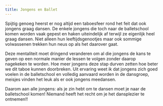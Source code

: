 ```yaml
---
title: Jongens en Ballet
---
```

Spijtig genoeg heerst er nog altijd een taboesfeer rond het feit dat ook jongens graag dansen. De enkele jongens die toch naar de balletschool komen worden vaak gepest en haken uiteindelijk af terwijl ze eigenlijk heel graag dansen. Niet alleen hun leeftijdsgenootjes maar ook sommige volwassenen trekken hun neus op als het daarover gaat.

Deze mentaliteit moet dringend veranderen om al die jongens de kans te geven op een normale manier de lessen te volgen zonder daarop nagekeken te worden. Hoe meer jongens deze stap durven zetten hoe beter we dit taboe kunnen doorbreken. Uit ervaring weet ik dat jongens zich goed voelen in de balletschool en volledig aanvaard worden in de dansgroep, meisjes vinden het leuk als er ook jongens meedansen.

Daarom aan alle jongens: als je zin hebt om te dansen moet je naar de balletschool komen! Niemand heeft het recht om je het dansplezier te ontnemen!!
